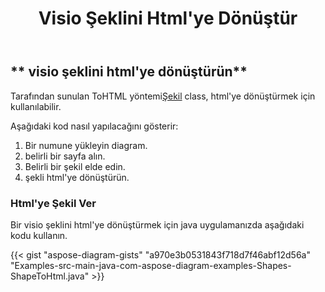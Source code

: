 ﻿---
title: Visio Şeklini Html'ye Dönüştür
type: docs
weight: 10
url: /tr/java/convert-a-visio-shape-to-html/
description: Bu bölümde, visio şeklinin Aspose.Diagram ile html'ye nasıl dönüştürüleceği açıklanmaktadır.
---
## ** visio şeklini html'ye dönüştürün**
 Tarafından sunulan ToHTML yöntemi[Şekil](http://www.aspose.com/api/java/diagram/com.aspose.diagram/shape) class, html'ye dönüştürmek için kullanılabilir.

Aşağıdaki kod nasıl yapılacağını gösterir:

1. Bir numune yükleyin diagram.
1. belirli bir sayfa alın.
1. Belirli bir şekil elde edin.
1. şekli html'ye dönüştürün.
### **Html'ye Şekil Ver**
Bir visio şeklini html'ye dönüştürmek için java uygulamanızda aşağıdaki kodu kullanın.

{{< gist "aspose-diagram-gists" "a970e3b0531843f718d7f46abf12d56a" "Examples-src-main-java-com-aspose-diagram-examples-Shapes-ShapeToHtml.java" >}}


